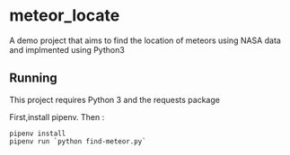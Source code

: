 # meteor_locate
A demo project that aims to find the location of meteors using NASA data and implmented using Python3
## Running
This project requires Python 3 and the requests package

First,install pipenv. Then :

```
pipenv install
pipenv run `python find-meteor.py`
```
